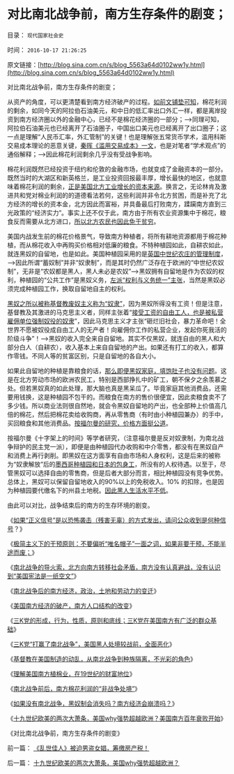 # 对比南北战争前，南方生存条件的剧变；

目录： `现代国家社会史` 

时间： `2016-10-17 21:26:25` 

原文链接：[http://blog.sina.com.cn/s/blog_5563a64d0102ww1y.html](http://blog.sina.com.cn/s/blog_5563a64d0102ww1y.html)

对比南北战争前，南方生存条件的剧变；

从资产的角度，可以更清楚看到南方经济破产的过程。[如前文铺垫可知](../../../2016/10/14/如果美国南方政治不是民主制，未必爆发南北战争.md)，棉花利润的剩余，如同今天的阿拉伯石油美元，和中日的低汇率出口外汇一样，都是离岸投资到南方经济圈以外的金融中心，已经不是棉花经济圈的一部分；——>同理可知，阿拉伯石油美元也已经离开了石油圈子，中国出口美元也已经离开了出口圈子；这一点是理解“人民币汇率，外汇管制”的关键！也是理解张五常货币学术，滥用科斯交易成本理论的恶意关键，[秦晖《滥用交易成本》一文](http://blog.sina.com.cn/s/blog_4a01359b0102wy5x.html)，也是对笔者“学术观点”的通俗解释；——>因此棉花利润剩余几乎没有受战争影响。

棉花利润既然已经投资于纽约和伦敦的金融市场，也就变成了金融资本的一部分。既然当时的大湖区和新英格兰，是工业投资回报最丰厚，增长最快的地区，也就意味着棉花利润的剩余，[正是美国北方工业增长的资本来源](../../../2016/7/27/南北战争的原因，在于美国宪法，本质是一纸空文.md)。换言之，无论林肯及激进共和党对棉业利润的的道德看法若何，这些利润并非令北方贫困，而是补充了北方经济的增长的资本金，北方因此而富裕，并具备最后打败南方，蹂躏南方直到三光政策的“经济实力”。事实上还不仅于此，南方由于所有农业资源集中于棉花，粮食反而需要从北方进口，[所以北方农民也因此免于贫穷](../../../2016/7/23/南北战争前，南北劳动群体的生活水平对比；.md)。

美国内战发生前的棉花价格景气，导致南方种植者，将所有耕地资源都用于棉花种植，而从棉花收入中再购买价格相对低廉的粮食。不特种植园如此，自耕农如此，就连黑奴的自留地，也是如此。美国种植园采用的是[英国中世纪农庄的管理制度](../../../2016/6/19/英国中世纪农奴庄园秩序瓦解，对新生工业社会的逻辑影响；.md)，——>因此所谓“蓄奴制”并非“奴隶制”，而是其时仍然广泛存在于欧洲的“中世纪农奴制”，无非是“农奴都是黑人，黑人未必是农奴”——>黑奴拥有自留地是作为农奴的权利，种植园的“公共工作”是黑奴义务，[左派“权利与义务统一”主张](../../../2013/12/5/“长子继承权，特许权”的封建及中国农村和南北战争.md)，当然是黑奴必须完成种植园工作，换取自留地自主的权利。

[黑奴之所以被称基督教废奴主义称为“奴隶”](../../../2011/7/9/政治正确的南北战争是否做错了什么？.md)，因为黑奴所得没有工资！但是注意，基督教及其激进的马克思主义者，同样主张着“[接受工资的自由工人，也是被私营雇佣单位强制奴役的奴隶](../../../2009/10/15/人权是生产的要素，劳动者和资本家的相生关系.md)”，因此马克思主义才主张“砸烂旧社会，暴力革命吧！全世界不愿被奴役成自由工人的无产者！向雇佣你工作的私营企业，发起你死我活的阶级斗争”！——>黑奴的收入完全来自自留地。其实不仅黑奴，就连自由的黑人和大部分白人（自耕农），收入基本上来自自留地的产出。如果还有打工的收入，都算作零钱。不同人等的贫富区别，只是自留地的各自大小。

如果此自留地的种植是靠粮食的话，[那么即便黑奴家庭，填饱肚子也没有问题](../../../2016/7/20/南北战争原因不是奴隶制，南方社会远比北方平和；.md)。这是在北方劳动市场的欧洲农民工，特别是西部挣扎中的矿工，朝不保夕之余羡慕之处。但若黑奴真的如此处理，那大脑也真是黑呆瓜了。毕竟家庭其他消费品，还需要用钱换，这是种植园不包干的。而粮食在南方的售价很便宜，因此卖粮食卖不了多少钱。所以商业法则很自然地，就会令黑奴自留地的产出，也全部种上价值高几倍的棉花，然后把棉花卖给收购商，再从零售商（有时由小种植园兼办）的手中，买回粮食和其他消费品。[按福尔曼的研究，价格方面挺公道](../../../2016/7/19/美国南方种植园的历史场景，黑奴日常生活形态；.md)。

按福尔曼《十字架上的时间》等学者研究，（注意福尔曼是反对奴隶制，为南北战争辩护的民主党一派），即便是由种植园代办收购和中介零售，都没有在黑奴自产和消费上再行剥削。即黑奴在这方面享有自由市场和人身权利，这是后来的被称为“奴隶解放”后的[墨西哥种植园和日本的包身工](../../../2016/7/2/“贫富差距扩大”是资本主义的功劳，社会主义的罪恶；.md)，所没有的人权待遇。以至于，尽管黑奴可以选择自由的零售商，但是后者大部分而言，相比种植园没有竞争优势。总体上，黑奴可以保留自留地收入的90%以上的免税收入。10%
的扣除，也是因为种植园要代缴名下的州县土地税。[因此黑人生活水平不低](../../../2011/5/6/黑奴贸易，美国不是主角.md)。

由此可以对比，战争结束后的南方的生存环境的剧变。

《[如果“正义信号”是以恐怖袭击（残害无辜）的方式发出，请问公众收到是何种信号](../../../2016/7/25/恐怖袭击的“正义”和第零法则，无辜者鲜血向公众发出的信号；.md)？》

《[极简主义下的干预原则：不要偏听“唯名帽子”一面之词，如果非要干预，不能半途而废；](../../../2016/7/26/“干涉内政”很难奏效，也不可能是极简要点.md)》

《[南北战争的导火索，北方向南方转移社会矛盾，南方没有认真避战，没有认识到“美国宪法是一纸空文”](../../../2016/7/27/南北战争的原因，在于美国宪法，本质是一纸空文.md)》

《[南北战争后的南方经济，政治，土地和劳动力的变迁](../../../2016/7/28/南北战争后的南方经济，政治，土地和劳动力的变迁；.md)》

《[美国南方经济的破产，南方人口结构的改变](../../../2016/7/29/美国南方经济的破产，人口结构的改变；.md)》

《[三K党的形成，行为，性质，原则和底线；三K党在美国南方有广泛的群众基础](../../../2016/10/10/三K党的形成，行为，性质，原则和底线，及广泛的群众基础.md)》

《[三K党“打赢了南北战争”，美国黑人处境较战前，全面恶化](../../../2016/10/11/三K党“打赢了南北战争”，美国黑人处境较战前，全面恶化；.md)》

《[基督教在美国制造的动乱，从南北战争到种族隔离，不光彩的角色](../../../2016/10/12/美国南方一百年“种族隔离”是不得已的善意；.md)》

《[理解美国南方植棉业，在19世纪的财富地位](../../../2016/10/13/理解美国南方植棉业，在19世纪的财富地位.md)》

《[南北战争前后，南方棉花利润的“非战争处境”](../../../2016/10/14/如果美国南方政治不是民主制，未必爆发南北战争.md)》

《[如果没有南北战争，黑奴制会消失吗？南方经济会崩溃吗？](../../../2016/10/15/没有南北战争，黑奴制会消失吗？南方经济会崩溃吗？.md)》

《[十九世纪欧美的两次大萧条，美国why强势超越欧洲？美国南方百年衰败开始](../../../2016/10/16/十九世纪欧美的两次大萧条，美国why强势超越欧洲？.md)》

《对比南北战争前，南方生存条件的剧变》

前一篇： [《乱世佳人》被迫男盗女娼，筹缴房产税！](../../../2016/10/18/《乱世佳人》被迫男盗女娼，筹缴房产税！.md)

后一篇： [十九世纪欧美的两次大萧条，美国why强势超越欧洲？](../../../2016/10/16/十九世纪欧美的两次大萧条，美国why强势超越欧洲？.md)

